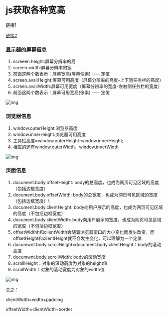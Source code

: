 # js获取各种宽高	

[链接1](https://blog.csdn.net/qq_15626693/article/details/54618276)

[链接2](https://www.cnblogs.com/iflygofy/p/5209725.html)

### **显示器的屏幕信息**

1. screeen.height:屏幕分辨率的高
2. screen.width:屏幕分辨率的宽
3. 前面这两个数表示：屏幕宽高(屏幕像素) ---- 定值
4. screen.availHeight:屏幕可用高度（屏幕分辨率的高度-上下测任务栏的高度）
5. screen.availWidth:屏幕可用宽度（屏幕分辨率的宽度-左右侧任务栏的宽度）
6. 前面这两个数表示：屏幕可用宽高(像素) ---- 定值

![img](https://raw.githubusercontent.com/loveagri/note/master/ud-img/20170119173647334.png)

### **浏览器信息**

1. window.outerHeight:浏览器高度
2. window.innerHeight:浏览器可用高度
3. 工具栏高度=window.outerHeight-window.innerHeight;
4. 相应的还有window.outerWidth、window.innerWidth

![img](https://raw.githubusercontent.com/loveagri/note/master/ud-img/20170119175053609.png)

### **页面信息**

1. document.body.offsetHeight: body的总高度，也成为网页可见区域的高度（包括边框宽度）
2. document.body.offsetWidth: body的总宽度，也成为网页可见区域的宽度（包括边框宽度）\
3. document.body.clientHeight: body向用户展示的高度，也成为网页可见区域的高度（不包括边框宽度）
4. document.body.clientWidth: body向用户展示的宽度，也成为网页可见区域的宽度（不包括边框宽度）
5. offsetWidthh和clientWidth会随着浏览器窗口的大小变化而发生改变，而offsetHeight和clientHeight就不会发生变化，可以理解为一个定值
6. documwnt.body.scrollHeight=document.body.clientHeight：body的滚动高度
7. documwnt.body.scrollWidth: body的滚动宽度
8. scrollHeight：对象的滚动高度为对象的height值
9. scrollWidth：对象的滚动宽度为对象的width值

![img](https://raw.githubusercontent.com/loveagri/note/master/ud-img/20170119180615096.png)

总之：

clientWidth=width+padding

offsetWidth=clientWidth+border



